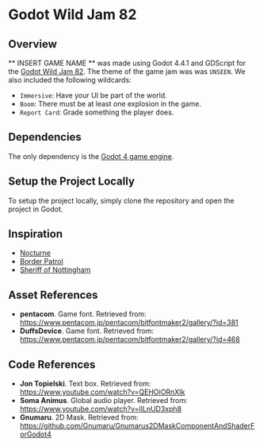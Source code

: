 # Godot Wild Jam 82

## Overview
** INSERT GAME NAME ** was made using Godot 4.4.1 and GDScript for the [Godot Wild Jam 82](https://itch.io/jam/godot-wild-jam-82). The theme of the game jam was was `UNSEEN`. We also included the  following wildcards:
- `Immersive`: Have your UI be part of the world.
- `Boom`: There must be at least one explosion in the game.
- `Report Card`: Grade something the player does.

## Dependencies

The only dependency is the [Godot 4 game engine](https://godotengine.org/). 

## Setup the Project Locally

To setup the project locally, simply clone the repository and open the project in Godot. 

## Inspiration
- [Nocturne](https://sunspoken.itch.io/nocturne )
- [Border Patrol](https://store.steampowered.com/app/3134670/Border_Patrol/)
- [Sheriff of Nottingham](https://www.gamesworld.com.au/product/sheriff-of-nottingham-2nd-edition/)

## Asset References
- **pentacom**. Game font. Retrieved from: https://www.pentacom.jp/pentacom/bitfontmaker2/gallery/?id=381
- **DuffsDevice**. Game font. Retrieved from: https://www.pentacom.jp/pentacom/bitfontmaker2/gallery/?id=468

## Code References
- **Jon Topielski**. Text box. Retrieved from: https://www.youtube.com/watch?v=QEHOiORnXIk 
- **Soma Animus**. Global audio player. Retrieved from: https://www.youtube.com/watch?v=lILnUD3xph8
- **Gnumaru**. 2D Mask. Retrieved from: https://github.com/Gnumaru/Gnumarus2DMaskComponentAndShaderForGodot4